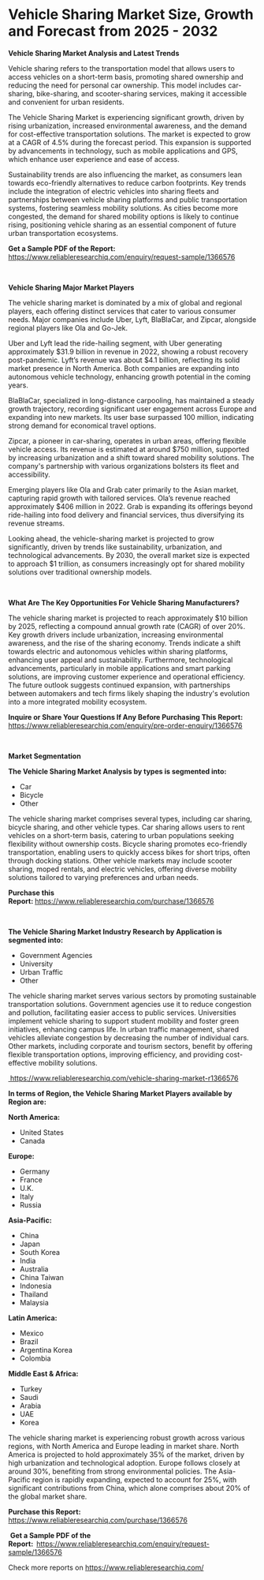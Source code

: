 <p><h1>Vehicle Sharing Market Size, Growth and Forecast from 2025 - 2032</h1></p><p><strong>Vehicle Sharing Market Analysis and Latest Trends</strong></p>
<p><p>Vehicle sharing refers to the transportation model that allows users to access vehicles on a short-term basis, promoting shared ownership and reducing the need for personal car ownership. This model includes car-sharing, bike-sharing, and scooter-sharing services, making it accessible and convenient for urban residents.</p><p>The Vehicle Sharing Market is experiencing significant growth, driven by rising urbanization, increased environmental awareness, and the demand for cost-effective transportation solutions. The market is expected to grow at a CAGR of 4.5% during the forecast period. This expansion is supported by advancements in technology, such as mobile applications and GPS, which enhance user experience and ease of access. </p><p>Sustainability trends are also influencing the market, as consumers lean towards eco-friendly alternatives to reduce carbon footprints. Key trends include the integration of electric vehicles into sharing fleets and partnerships between vehicle sharing platforms and public transportation systems, fostering seamless mobility solutions. As cities become more congested, the demand for shared mobility options is likely to continue rising, positioning vehicle sharing as an essential component of future urban transportation ecosystems.</p></p>
<p><strong>Get a Sample PDF of the Report:&nbsp;</strong> <a href="https://www.reliableresearchiq.com/enquiry/request-sample/1366576?utm_campaign=3542&utm_medium=2&utm_source=Github&utm_content=ia&utm_term=22032025&utm_id=vehicle-sharing">https://www.reliableresearchiq.com/enquiry/request-sample/1366576</a></p>
<p>&nbsp;</p>
<p><strong>Vehicle Sharing Major Market Players</strong></p>
<p><p>The vehicle sharing market is dominated by a mix of global and regional players, each offering distinct services that cater to various consumer needs. Major companies include Uber, Lyft, BlaBlaCar, and Zipcar, alongside regional players like Ola and Go-Jek.</p><p>Uber and Lyft lead the ride-hailing segment, with Uber generating approximately $31.9 billion in revenue in 2022, showing a robust recovery post-pandemic. Lyft’s revenue was about $4.1 billion, reflecting its solid market presence in North America. Both companies are expanding into autonomous vehicle technology, enhancing growth potential in the coming years.</p><p>BlaBlaCar, specialized in long-distance carpooling, has maintained a steady growth trajectory, recording significant user engagement across Europe and expanding into new markets. Its user base surpassed 100 million, indicating strong demand for economical travel options.</p><p>Zipcar, a pioneer in car-sharing, operates in urban areas, offering flexible vehicle access. Its revenue is estimated at around $750 million, supported by increasing urbanization and a shift toward shared mobility solutions. The company's partnership with various organizations bolsters its fleet and accessibility.</p><p>Emerging players like Ola and Grab cater primarily to the Asian market, capturing rapid growth with tailored services. Ola’s revenue reached approximately $406 million in 2022. Grab is expanding its offerings beyond ride-hailing into food delivery and financial services, thus diversifying its revenue streams.</p><p>Looking ahead, the vehicle-sharing market is projected to grow significantly, driven by trends like sustainability, urbanization, and technological advancements. By 2030, the overall market size is expected to approach $1 trillion, as consumers increasingly opt for shared mobility solutions over traditional ownership models.</p></p>
<p>&nbsp;</p>
<p><strong>What Are The Key Opportunities For Vehicle Sharing Manufacturers?</strong></p>
<p><p>The vehicle sharing market is projected to reach approximately $10 billion by 2025, reflecting a compound annual growth rate (CAGR) of over 20%. Key growth drivers include urbanization, increasing environmental awareness, and the rise of the sharing economy. Trends indicate a shift towards electric and autonomous vehicles within sharing platforms, enhancing user appeal and sustainability. Furthermore, technological advancements, particularly in mobile applications and smart parking solutions, are improving customer experience and operational efficiency. The future outlook suggests continued expansion, with partnerships between automakers and tech firms likely shaping the industry's evolution into a more integrated mobility ecosystem.</p></p>
<p><strong>Inquire or Share Your Questions If Any Before Purchasing This Report:</strong> <a href="https://www.reliableresearchiq.com/enquiry/pre-order-enquiry/1366576?utm_campaign=3542&utm_medium=2&utm_source=Github&utm_content=ia&utm_term=22032025&utm_id=vehicle-sharing">https://www.reliableresearchiq.com/enquiry/pre-order-enquiry/1366576</a></p>
<p>&nbsp;</p>
<p><strong>Market Segmentation</strong></p>
<p><strong>The Vehicle Sharing Market Analysis by types is segmented into:</strong></p>
<p><ul><li>Car</li><li>Bicycle</li><li>Other</li></ul></p>
<p><p>The vehicle sharing market comprises several types, including car sharing, bicycle sharing, and other vehicle types. Car sharing allows users to rent vehicles on a short-term basis, catering to urban populations seeking flexibility without ownership costs. Bicycle sharing promotes eco-friendly transportation, enabling users to quickly access bikes for short trips, often through docking stations. Other vehicle markets may include scooter sharing, moped rentals, and electric vehicles, offering diverse mobility solutions tailored to varying preferences and urban needs.</p></p>
<p><strong>Purchase this Report:&nbsp;</strong><a href="https://www.reliableresearchiq.com/purchase/1366576?utm_campaign=3542&utm_medium=2&utm_source=Github&utm_content=ia&utm_term=22032025&utm_id=vehicle-sharing">https://www.reliableresearchiq.com/purchase/1366576</a></p>
<p>&nbsp;</p>
<p><strong>The Vehicle Sharing Market Industry Research by Application is segmented into:</strong></p>
<p><ul><li>Government Agencies</li><li>University</li><li>Urban Traffic</li><li>Other</li></ul></p>
<p><p>The vehicle sharing market serves various sectors by promoting sustainable transportation solutions. Government agencies use it to reduce congestion and pollution, facilitating easier access to public services. Universities implement vehicle sharing to support student mobility and foster green initiatives, enhancing campus life. In urban traffic management, shared vehicles alleviate congestion by decreasing the number of individual cars. Other markets, including corporate and tourism sectors, benefit by offering flexible transportation options, improving efficiency, and providing cost-effective mobility solutions.</p></p>
<p><a href="https://www.reliableresearchiq.com/vehicle-sharing-market-r1366576?utm_campaign=3542&utm_medium=2&utm_source=Github&utm_content=ia&utm_term=22032025&utm_id=vehicle-sharing">&nbsp;https://www.reliableresearchiq.com/vehicle-sharing-market-r1366576</a></p>
<p><strong>In terms of Region, the Vehicle Sharing Market Players available by Region are:</strong></p>
<p>
    <p> <strong> North America: </strong>
        <ul>
            <li>United States</li>
            <li>Canada</li>
        </ul>
        </p> 
    <p> <strong> Europe: </strong>
        <ul>
            <li>Germany</li>
            <li>France</li>
            <li>U.K.</li>
            <li>Italy</li>
            <li>Russia</li>
        </ul>
        </p> 
    <p> <strong> Asia-Pacific: </strong>
        <ul>
            <li>China</li>
            <li>Japan</li>
            <li>South Korea</li>
            <li>India</li>
            <li>Australia</li>
            <li>China Taiwan</li>
            <li>Indonesia</li>
            <li>Thailand</li>
            <li>Malaysia</li>
        </ul>
        </p> 
    <p> <strong> Latin America: </strong>
        <ul>
            <li>Mexico</li>
            <li>Brazil</li>
            <li>Argentina Korea</li>
            <li>Colombia</li>
        </ul>
        </p> 
    <p> <strong> Middle East & Africa: </strong>
        <ul>
            <li>Turkey</li>
            <li>Saudi</li>
            <li>Arabia</li>
            <li>UAE</li>
            <li>Korea</li>
        </ul>
    </p>
    </p>
<p><p>The vehicle sharing market is experiencing robust growth across various regions, with North America and Europe leading in market share. North America is projected to hold approximately 35% of the market, driven by high urbanization and technological adoption. Europe follows closely at around 30%, benefiting from strong environmental policies. The Asia-Pacific region is rapidly expanding, expected to account for 25%, with significant contributions from China, which alone comprises about 20% of the global market share.</p></p>
<p><strong>Purchase this Report: </strong><a href="https://www.reliableresearchiq.com/purchase/1366576?utm_campaign=3542&utm_medium=2&utm_source=Github&utm_content=ia&utm_term=22032025&utm_id=vehicle-sharing">https://www.reliableresearchiq.com/purchase/1366576</a></p>
<p>&nbsp;<strong>Get a Sample PDF of the Report:&nbsp;&nbsp;</strong><a href="https://www.reliableresearchiq.com/enquiry/request-sample/1366576?utm_campaign=3542&utm_medium=2&utm_source=Github&utm_content=ia&utm_term=22032025&utm_id=vehicle-sharing">https://www.reliableresearchiq.com/enquiry/request-sample/1366576</a></p>
<p><strong></strong></p>
<p>Check more reports on <a href="https://www.reliableresearchiq.com/?utm_campaign=3542&utm_medium=2&utm_source=Github&utm_content=ia&utm_term=22032025&utm_id=vehicle-sharing">https://www.reliableresearchiq.com/</a></p>